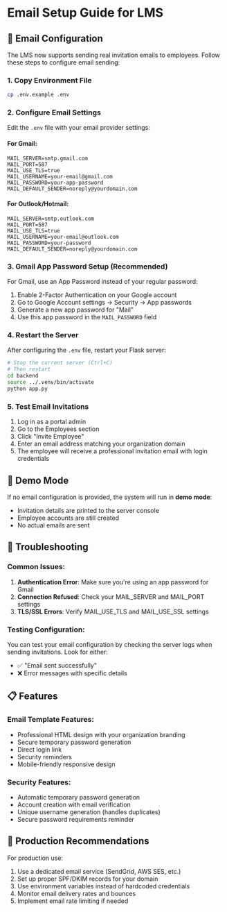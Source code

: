 # Email Setup Guide for LMS

## 📧 Email Configuration

The LMS now supports sending real invitation emails to employees. Follow these steps to configure email sending:

### 1. Copy Environment File
```bash
cp .env.example .env
```

### 2. Configure Email Settings

Edit the `.env` file with your email provider settings:

#### For Gmail:
```env
MAIL_SERVER=smtp.gmail.com
MAIL_PORT=587
MAIL_USE_TLS=true
MAIL_USERNAME=your-email@gmail.com
MAIL_PASSWORD=your-app-password
MAIL_DEFAULT_SENDER=noreply@yourdomain.com
```

#### For Outlook/Hotmail:
```env
MAIL_SERVER=smtp.outlook.com
MAIL_PORT=587
MAIL_USE_TLS=true
MAIL_USERNAME=your-email@outlook.com
MAIL_PASSWORD=your-password
MAIL_DEFAULT_SENDER=noreply@yourdomain.com
```

### 3. Gmail App Password Setup (Recommended)

For Gmail, use an App Password instead of your regular password:

1. Enable 2-Factor Authentication on your Google account
2. Go to Google Account settings → Security → App passwords
3. Generate a new app password for "Mail"
4. Use this app password in the `MAIL_PASSWORD` field

### 4. Restart the Server

After configuring the `.env` file, restart your Flask server:

```bash
# Stop the current server (Ctrl+C)
# Then restart
cd backend
source ../.venv/bin/activate
python app.py
```

### 5. Test Email Invitations

1. Log in as a portal admin
2. Go to the Employees section
3. Click "Invite Employee"
4. Enter an email address matching your organization domain
5. The employee will receive a professional invitation email with login credentials

## 🔄 Demo Mode

If no email configuration is provided, the system will run in **demo mode**:
- Invitation details are printed to the server console
- Employee accounts are still created
- No actual emails are sent

## 🔧 Troubleshooting

### Common Issues:

1. **Authentication Error**: Make sure you're using an app password for Gmail
2. **Connection Refused**: Check your MAIL_SERVER and MAIL_PORT settings
3. **TLS/SSL Errors**: Verify MAIL_USE_TLS and MAIL_USE_SSL settings

### Testing Configuration:

You can test your email configuration by checking the server logs when sending invitations. Look for either:
- ✅ "Email sent successfully" 
- ❌ Error messages with specific details

## 📋 Features

### Email Template Features:
- Professional HTML design with your organization branding
- Secure temporary password generation
- Direct login link
- Security reminders
- Mobile-friendly responsive design

### Security Features:
- Automatic temporary password generation
- Account creation with email verification
- Unique username generation (handles duplicates)
- Secure password requirements reminder

## 🎯 Production Recommendations

For production use:
1. Use a dedicated email service (SendGrid, AWS SES, etc.)
2. Set up proper SPF/DKIM records for your domain
3. Use environment variables instead of hardcoded credentials
4. Monitor email delivery rates and bounces
5. Implement email rate limiting if needed
